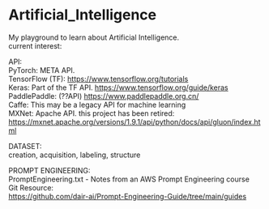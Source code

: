 # Artificial_Intelligence

My playground to learn about Artificial Intelligence.  
current interest:  
  
API:  
PyTorch: META API.  
TensorFlow (TF): https://www.tensorflow.org/tutorials  
Keras: Part of the TF API.  https://www.tensorflow.org/guide/keras   
PaddlePaddle: (??API) https://www.paddlepaddle.org.cn/  
Caffe: This may be a legacy API for machine learning  
MXNet: Apache API. this project has been retired: https://mxnet.apache.org/versions/1.9.1/api/python/docs/api/gluon/index.html  
  
DATASET:  
creation, acquisition, labeling, structure  

PROMPT ENGINEERING:  
PromptEngineering.txt - Notes from an AWS Prompt Engineering course  
Git Resource:  
https://github.com/dair-ai/Prompt-Engineering-Guide/tree/main/guides  


